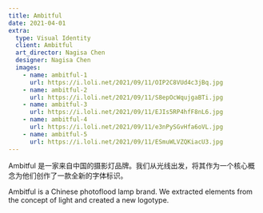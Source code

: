 ```yaml
---
title: Ambitful
date: 2021-04-01
extra:
  type: Visual Identity
  client: Ambitful
  art_director: Nagisa Chen
  designer: Nagisa Chen
  images:
    - name: ambitful-1
      url: https://i.loli.net/2021/09/11/OIP2C8VUd4c3jBq.jpg
    - name: ambitful-2
      url: https://i.loli.net/2021/09/11/S8epOcWqujgaBTi.jpg
    - name: ambitful-3
      url: https://i.loli.net/2021/09/11/EJIs5RP4hfF8nL6.jpg
    - name: ambitful-4
      url: https://i.loli.net/2021/09/11/e3nPySGvHfa6oVL.jpg
    - name: ambitful-5
      url: https://i.loli.net/2021/09/11/ESmuWLVZQKiacU3.jpg
---
```


Ambitful 是一家来自中国的摄影灯品牌。我们从光线出发，将其作为一个核心概念为他们创作了一款全新的字体标识。

Ambitful is a Chinese photoflood lamp brand. We extracted elements from the concept of light and created a new logotype.
